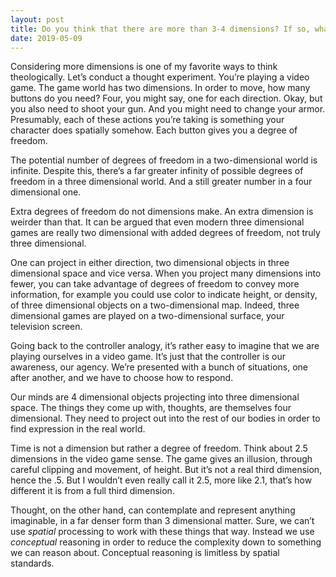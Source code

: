 ```yaml
---
layout: post
title: Do you think that there are more than 3-4 dimensions? If so, what do you think they are like?
date: 2019-05-09
---
```


<p>Considering more dimensions is one of my favorite ways to think theologically. Let’s conduct a thought experiment. You’re playing a video game. The game world has two dimensions. In order to move, how many buttons do you need? Four, you might say, one for each direction. Okay, but you also need to shoot your gun. And you might need to change your armor. Presumably, each of these actions you’re taking is something your character does spatially somehow. Each button gives you a degree of freedom.</p><p>The potential number of degrees of freedom in a two-dimensional world is infinite. Despite this, there’s a far greater infinity of possible degrees of freedom in a three dimensional world. And a still greater number in a four dimensional one.</p><p>Extra degrees of freedom do not dimensions make. An extra dimension is weirder than that. It can be argued that even modern three dimensional games are really two dimensional with added degrees of freedom, not truly three dimensional.</p><p>One can project in either direction, two dimensional objects in three dimensional space and vice versa. When you project many dimensions into fewer, you can take advantage of degrees of freedom to convey more information, for example you could use color to indicate height, or density, of three dimensional objects on a two-dimensional map. Indeed, three dimensional games are played on a two-dimensional surface, your television screen.</p><p>Going back to the controller analogy, it’s rather easy to imagine that we are playing ourselves in a video game. It’s just that the controller is our awareness, our agency. We’re presented with a bunch of situations, one after another, and we have to choose how to respond.</p><p>Our minds are 4 dimensional objects projecting into three dimensional space. The things they come up with, thoughts, are themselves four dimensional. They need to project out into the rest of our bodies in order to find expression in the real world.</p><p>Time is not a dimension but rather a degree of freedom. Think about 2.5 dimensions in the video game sense. The game gives an illusion, through careful clipping and movement, of height. But it’s not a real third dimension, hence the .5. But I wouldn’t even really call it 2.5, more like 2.1, that’s how different it is from a full third dimension.</p><p>Thought, on the other hand, can contemplate and represent anything imaginable, in a far denser form than 3 dimensional matter. Sure, we can’t use <i>spatial</i> processing to work with these things that way. Instead we use <i>conceptual</i> reasoning in order to reduce the complexity down to something we can reason about. Conceptual reasoning is limitless by spatial standards.</p>
